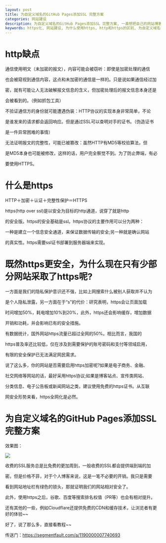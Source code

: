 ```yaml
---
layout: post
title: 为自定义域名的GitHub Pages添加SSL 完整方案
categories: 网站建设
description: 为自定义域名的GitHub Pages添加SSL 完整方案, 一直想把自己的网站博客建设的高大上，然后就心血来潮https化
keywords: https化, 网站建设, 为什么使用https, http和https的区别, 为自定义域名的GitHub Pages添加SSL 完整方案
---
```


# http缺点

通信使用明文（未加密的报文），内容可能会被窃听：即使是加密处理的通信

也会被窥视到通信内容，这点和未加密的通信是一样的。只是说如果通信经过加

密，就有可能让人无法破解报文信息的含义，但加密处理后的报文信息本身还是

会被看到的。（例如抓包工具）

不验证通信方的身份就可能遭遇伪装：HTTP协议的实现本身非常简单，不论

是谁发来的请求都会返回响应。但是通过SSL可以查明对手的证书。（伪造证书

是一件异常困难的事情）

无法证明报文的完整性，可能已被篡改：虽然HTTP有MD5等校验算法，但

是MD5本身也可能被修改，这样的话，用户完全察觉不到。为了防止弊端，有必

要使用HTTPS。

# 什么是https

HTTP＋加密＋认证＋完整性保护＝HTTPS

https(http over ssl)是以安全为目标的http通道，说穿了就是http

的安全版。https的安全基础是ssl。https协议的主要作用可以分为两种：

一种是建立一个信息安全通道，来保证数据传输的安全;另一种就是确认网站

的真实性。https需要ssl证书部署到服务器端来实现。

# 既然https更安全，为什么现在只有少部分网站采取了https呢?

一方面是我们的隐私保护意识还不强，比如上网搜索什么被别人获取并不认为

是个人隐私泄露，另一方面在于“s”的代价：研究表明，https会让页面加载

时间增加50%，耗电增加10%到20%，此外，https还会影响缓存，增加数据

开销和功耗，并会影响已有的安全措施。

有数据统计，国外网站https流量已超过全网的50%。相比而言，我国的

https普及率还比较低，仅在涉及到需要保护的账号密码和支付等领域启用，

有限的安全保护已无法满足网民需求。

说了这么多，你的网站是否需要启用https加密呢?如果是电子商务、金融、

社交网络等网站的话，最好采用https协议;如果是博客站点、宣传类网站、

分类信息、电子公告板或新闻网站之类，建议使用免费的https证书。从互联

网安全形势来看，https全网化是必然。

# 为自定义域名的GitHub Pages添加SSL 完整方案

效果图：

![](http://onbsquc8n.bkt.clouddn.com/QQ%E6%88%AA%E5%9B%BE20170413164058.bmp)

收费的SSL服务总是比免费的更加周到，一般收费的SSL都会提供端到端的加

密。但是价格不菲，对于个人博客来说，这是一笔不必要的开销。我只是需要

看到网站地址栏有绿色的锁头，那就证明我们的网站相对安全了。

此外，使用https之后，谷歌、百度等搜索排名权值（PR等）也会有相对提升。

还有其他的一些，例如Cloudflare还提供免费的CDN和缓存技术，让浏览者有更好的体验~~

好了，说了那么多，直接看教程~~

传送门：https://segmentfault.com/a/1190000007740693
